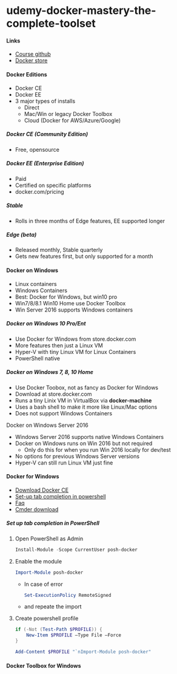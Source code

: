 # udemy-docker-mastery-the-complete-toolset

#### Links

- [Course github](https://github.com/bretfisher/udemy-docker-mastery)
- [Docker store](https://store.docker.com/)

#### Docker Editions

- Docker CE
- Docker EE
- 3 major types of installs
  - Direct
  - Mac/Win or legacy Docker Toolbox
  - Cloud (Docker for AWS/Azure/Google)

##### Docker CE (Community Edition)

- Free, opensource

##### Docker EE (Enterprise Edition)

- Paid
- Certified on specific platforms
- docker.com/pricing

##### Stable

- Rolls in three months of Edge features, EE supported longer

##### Edge (beta)

- Released monthly, Stable quarterly
- Gets new features first, but only supported for a month

#### Docker on Windows

- Linux containers
- Windows Containers
- Best: Docker for Windows, but win10 pro
- Win7/8/8.1 Win10 Home use Docker Toolbox
- Win Server 2016 supports Windows containers

##### Docker on Windows 10 Pro/Ent

- Use Docker for Windows from store.docker.com
- More features then just a Linux VM
- Hyper-V with tiny Linux VM for Linux Containers
- PowerShell native

##### Docker on Windows 7, 8, 10 Home

- Use Docker Toobox, not as fancy as Docker for Windows
- Download at store.docker.com
- Runs a tiny Linix VM in VirtualBox via **docker-machine**
- Uses a bash shell to make it more like Linux/Mac options
- Does not support Windows Containers

Docker on Windows Server 2016

- Windows Server 2016 supports native Windows Containers
- Docker on Windows runs on Win 2016 but not required
  - Only do this for when you run Win 2016 locally for dev/test
- No options for previous Windows Server versions
- Hyper-V can still run Linux VM just fine

#### Docker for Windows

- [Download Docker CE](https://store.docker.com/editions/community/docker-ce-desktop-windows)
- [Set-up tab completion in powershell](https://docs.docker.com/docker-for-windows/#set-up-tab-completion-in-powershell)
- [Faq](https://docs.docker.com/docker-for-windows/faqs/)
- [Cmder download](http://cmder.net/)

##### Set up tab completion in PowerShell

1. Open PowerShell as Admin

   ```powershell
   Install-Module -Scope CurrentUser posh-docker
   ```

2. Enable the module

   ```powershell
   Import-Module posh-docker
   ```

   - In case of error

     ```powershell
     Set-ExecutionPolicy RemoteSigned
     ```

   - and repeate the import

3. Create powershell profile

   ```powershell
   if (-Not (Test-Path $PROFILE)) {
       New-Item $PROFILE –Type File –Force
   }

   Add-Content $PROFILE "`nImport-Module posh-docker"
   ```

#### Docker Toolbox for Windows

